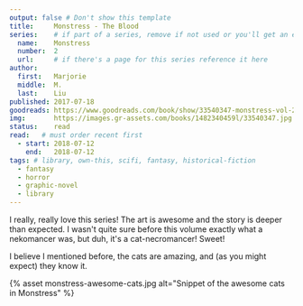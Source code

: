 ```yaml
---
output: false # Don't show this template
title:     Monstress - The Blood
series:    # if part of a series, remove if not used or you'll get an error
  name:    Monstress
  number:  2
  url:     # if there's a page for this series reference it here
author: 
  first:   Marjorie 
  middle:  M.
  last:    Liu
published: 2017-07-18 
goodreads: https://www.goodreads.com/book/show/33540347-monstress-vol-2
img:       https://images.gr-assets.com/books/1482340459l/33540347.jpg
status:    read
read:   # must order recent first
  - start: 2018-07-12 
    end:   2018-07-12
tags: # library, own-this, scifi, fantasy, historical-fiction
  - fantasy
  - horror
  - graphic-novel
  - library
---
```


I really, really love this series! The art is awesome and the story is deeper than expected. I wasn't quite sure before this volume exactly what a nekomancer was, but duh, it's a cat-necromancer! Sweet!

I believe I mentioned before, the cats are amazing, and (as you might expect) they know it. 

{% asset monstress-awesome-cats.jpg alt="Snippet of the awesome cats in Monstress" %}

